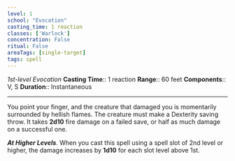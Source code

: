 ```yaml
---
level: 1
school: "Evocation"
casting_time: 1 reaction
classes: ['Warlock']
concentration: False
ritual: False
areaTags: [single-target]
tags: spell
---
```


_1st-level Evocation_
**Casting Time**:: 1 reaction
**Range**:: 60 feet
**Components**:: V, S
**Duration**:: Instantaneous

---

You point your finger, and the creature that damaged you is momentarily surrounded by hellish flames. The creature must make a Dexterity saving throw. It takes **2d10** fire damage on a failed save, or half as much damage on a successful one.


**_At Higher Levels_**. When you cast this spell using a spell slot of 2nd level or higher, the damage increases by **1d10** for each slot level above 1st.


